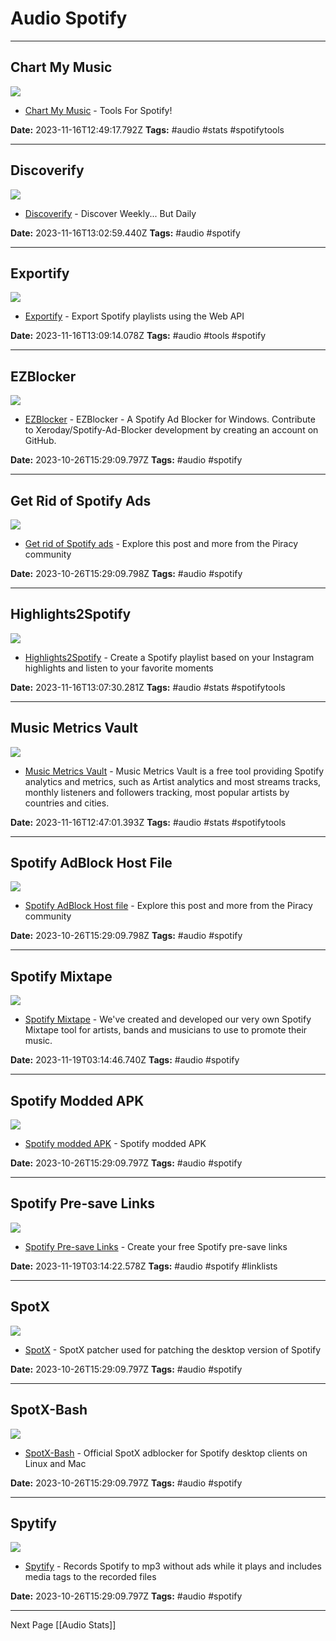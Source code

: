 # Audio Spotify

---

## Chart My Music

![](https://rdl.ink/render/https%3A%2F%2Fwww.chartmymusic.com%2F)

- [Chart My Music](https://www.chartmymusic.com/) - Tools For Spotify!

**Date:** 2023-11-16T12:49:17.792Z
**Tags:** #audio #stats #spotifytools

---

## Discoverify

![](https://discoverifymusic.com/canonical.png)

- [Discoverify](https://discoverifymusic.com/login) - Discover Weekly... But Daily

**Date:** 2023-11-16T13:02:59.440Z
**Tags:** #audio #spotify 

---

## Exportify

![](https://rdl.ink/render/https%3A%2F%2Fwatsonbox.github.io%2Fexportify%2F)

- [Exportify](https://watsonbox.github.io/exportify/) - Export Spotify playlists using the Web API

**Date:** 2023-11-16T13:09:14.078Z
**Tags:** #audio #tools #spotify

---

## EZBlocker

![](https://opengraph.githubassets.com/30f430d8ed8a6973742b7e578b4fdcbb51550c974a993b82f6e69e1a02d60a39/Xeroday/Spotify-Ad-Blocker)

- [EZBlocker](https://github.com/Xeroday/Spotify-Ad-Blocker) - EZBlocker - A Spotify Ad Blocker for Windows. Contribute to Xeroday/Spotify-Ad-Blocker development by creating an account on GitHub.

**Date:** 2023-10-26T15:29:09.797Z
**Tags:** #audio #spotify

---

## Get Rid of Spotify Ads

![](https://share.redd.it/preview/post/9jvlf8)

- [Get rid of Spotify ads](https://www.reddit.com/r/Piracy/comments/9jvlf8/get_rid_of_spotify_adsbannerslimited_skips_and) - Explore this post and more from the Piracy community

**Date:** 2023-10-26T15:29:09.798Z
**Tags:** #audio #spotify

---

## Highlights2Spotify

![](https://highlights2spotify.com/_next/image?url=%2Fassets%2Fimages%2Fconvert-example.png&w=750&q=75)

- [Highlights2Spotify](https://highlights2spotify.com/) - Create a Spotify playlist based on your Instagram highlights and listen to your favorite moments

**Date:** 2023-11-16T13:07:30.281Z
**Tags:** #audio #stats #spotifytools

---

## Music Metrics Vault

![](https://rdl.ink/render/https%3A%2F%2Fwww.musicmetricsvault.com%2F)

- [Music Metrics Vault](https://www.musicmetricsvault.com/) - Music Metrics Vault is a free tool providing Spotify analytics and metrics, such as Artist analytics and most streams tracks, monthly listeners and followers tracking, most popular artists by countries and cities.

**Date:** 2023-11-16T12:47:01.393Z
**Tags:** #audio #stats #spotifytools

---

## Spotify AdBlock Host File

![](https://share.redd.it/preview/post/9tcbvc)

- [Spotify AdBlock Host file](https://www.reddit.com/r/Piracy/comments/9tcbvc/spotify_adblock_host_file_uptodate_effective) - Explore this post and more from the Piracy community

**Date:** 2023-10-26T15:29:09.798Z
**Tags:** #audio #spotify

---

## Spotify Mixtape

![](https://support.musicgateway.com/wp-content/uploads/2023/06/Spotify-mixtape-1024x582.jpg)

- [Spotify Mixtape](https://www.musicgateway.com/spotify-mixtape) - We've created and developed our very own Spotify Mixtape tool for artists, bands and musicians to use to promote their music.

**Date:** 2023-11-19T03:14:46.740Z
**Tags:** #audio #spotify

---

## Spotify Modded APK

![](https://rdl.ink/render/https%3A%2F%2Fforum.mobilism.org%2Fviewtopic.php%3Ff%3D1332%26t%3D2950704)

- [Spotify modded APK](https://forum.mobilism.org/viewtopic.php?f=1332&t=2950704) - Spotify modded APK

**Date:** 2023-10-26T15:29:09.797Z
**Tags:** #audio #spotify

---

## Spotify Pre-save Links

![](https://s3-eu-west-1.amazonaws.com/musicgateway.public/metaImages/Twitter-600.png)

- [Spotify Pre-save Links](https://www.musicgateway.com/spotify-pre-save) - Create your free Spotify pre-save links

**Date:** 2023-11-19T03:14:22.578Z
**Tags:** #audio #spotify #linklists

---

## SpotX

![](https://repository-images.githubusercontent.com/395075992/1b58b86f-8799-4c70-957c-4fc71117a3d1)

- [SpotX](https://github.com/amd64fox/SpotX) - SpotX patcher used for patching the desktop version of Spotify

**Date:** 2023-10-26T15:29:09.797Z
**Tags:** #audio #spotify

---

## SpotX-Bash

![](https://opengraph.githubassets.com/3219237af7997ad806bc5eff1c58719920cd949b3737b852399bee601d29495e/SpotX-Official/SpotX-Bash)

- [SpotX-Bash](https://github.com/jetfir3/SpotX-Bash) - Official SpotX adblocker for Spotify desktop clients on Linux and Mac

**Date:** 2023-10-26T15:29:09.797Z
**Tags:** #audio #spotify

---

## Spytify

![](https://rdl.ink/render/https%3A%2F%2Fjwallet.github.io%2Fspy-spotify)

- [Spytify](https://jwallet.github.io/spy-spotify) - Records Spotify to mp3 without ads while it plays and includes media tags to the recorded files

**Date:** 2023-10-26T15:29:09.797Z
**Tags:** #audio #spotify

---

Next Page [[Audio Stats]]
